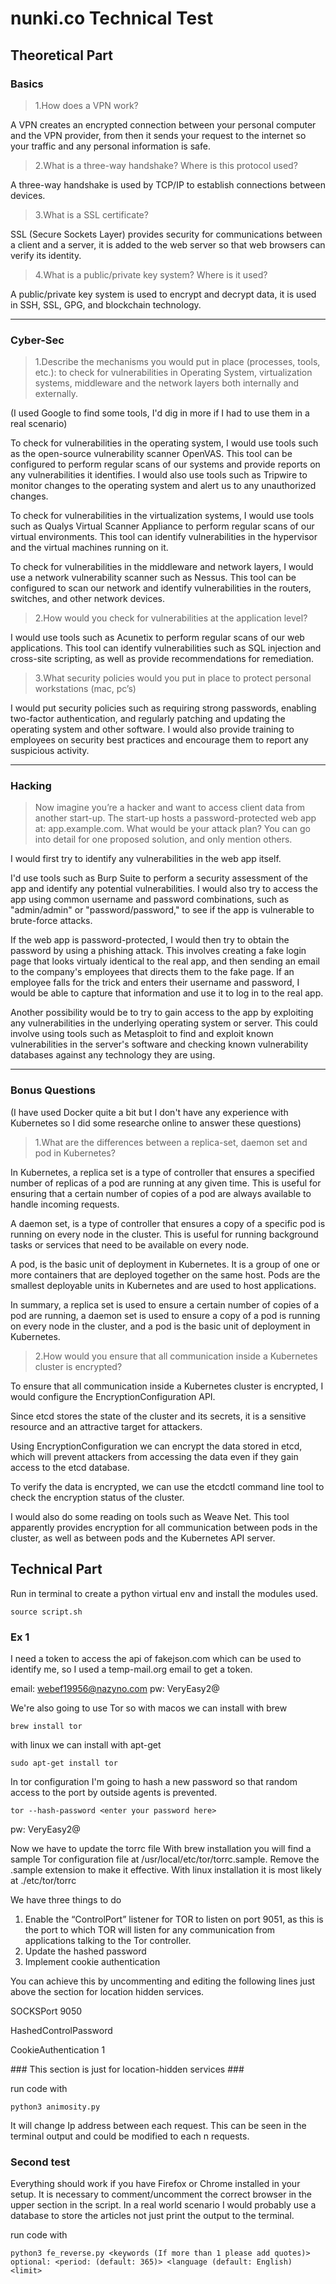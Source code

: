 # nunki.co Technical Test

## Theoretical Part
### Basics

> 1.How does a VPN work?

A VPN creates an encrypted connection between your personal computer and the VPN provider, from then it sends your request to the internet so your traffic and any personal information is safe.

> 2.What is a three-way handshake? Where is this protocol used?

A three-way handshake is used by TCP/IP to establish connections between devices.

> 3.What is a SSL certificate?

SSL (Secure Sockets Layer) provides security for communications between a client and a server, it is added to the web server so that web browsers can verify its identity.

> 4.What is a public/private key system? Where is it used?

A public/private key system is used to encrypt and decrypt data, it is used in SSH, SSL, GPG, and blockchain technology.

---
### Cyber-Sec 

> 1.Describe the mechanisms you would put in place (processes, tools, etc.): to check for vulnerabilities in Operating System, virtualization systems, middleware and the network layers both internally and externally.

(I used Google to find some tools, I'd dig in more if I had to use them in a real scenario)

To check for vulnerabilities in the operating system, I would use tools such as the open-source vulnerability scanner OpenVAS. 
This tool can be configured to perform regular scans of our systems and provide reports on any vulnerabilities it identifies. I would also use tools such as Tripwire to monitor changes to the operating system and alert us to any unauthorized changes.

To check for vulnerabilities in the virtualization systems, I would use tools such as Qualys Virtual Scanner Appliance to perform regular scans of our virtual environments. This tool can identify vulnerabilities in the hypervisor and the virtual machines running on it.

To check for vulnerabilities in the middleware and network layers, I would use a network vulnerability scanner such as Nessus. This tool can be configured to scan our network and identify vulnerabilities in the routers, switches, and other network devices.

> 2.How would you check for vulnerabilities at the application level?

I would use tools such as Acunetix to perform regular scans of our web applications. This tool can identify vulnerabilities such as SQL injection and cross-site scripting, as well as provide recommendations for remediation.

> 3.What security policies would you put in place to protect personal workstations (mac, pc’s)

I would put security policies such as requiring strong passwords, enabling two-factor authentication, and regularly patching and updating the operating system and other software. I would also provide training to employees on security best practices and encourage them to report any suspicious activity.

---
### Hacking

> Now imagine you’re a hacker and want to access client data from another start-up. The start-up hosts a password-protected web app at: app.example.com.
What would be your attack plan? You can go into detail for one proposed solution, and only mention others.

I would first try to identify any vulnerabilities in the web app itself. 

I'd use tools such as Burp Suite to perform a security assessment of the app and identify any potential vulnerabilities. I would also try to access the app using common username and password combinations, such as "admin/admin" or "password/password," to see if the app is vulnerable to brute-force attacks.

If the web app is password-protected, I would then try to obtain the password by using a phishing attack. This involves creating a fake login page that looks virtualy identical to the real app, and then sending an email to the company's employees that directs them to the fake page. If an employee falls for the trick and enters their username and password, I would be able to capture that information and use it to log in to the real app.

Another possibility would be to try to gain access to the app by exploiting any vulnerabilities in the underlying operating system or server. This could involve using tools such as Metasploit to find and exploit known vulnerabilities in the server's software and checking known vulnerability databases against any technology they are using.

---
### Bonus Questions
(I have used Docker quite a bit but I don't have any experience with Kubernetes so I did some researche online to answer these questions)

> 1.What are the differences between a replica-set, daemon set and pod in Kubernetes?

In Kubernetes, a replica set is a type of controller that ensures a specified number of replicas of a pod are running at any given time. This is useful for ensuring that a certain number of copies of a pod are always available to handle incoming requests.

A daemon set, is a type of controller that ensures a copy of a specific pod is running on every node in the cluster. This is useful for running background tasks or services that need to be available on every node.

A pod, is the basic unit of deployment in Kubernetes. It is a group of one or more containers that are deployed together on the same host. Pods are the smallest deployable units in Kubernetes and are used to host applications.

In summary, a replica set is used to ensure a certain number of copies of a pod are running, a daemon set is used to ensure a copy of a pod is running on every node in the cluster, and a pod is the basic unit of deployment in Kubernetes.

> 2.How would you ensure that all communication inside a Kubernetes cluster is encrypted?

To ensure that all communication inside a Kubernetes cluster is encrypted, I would configure the EncryptionConfiguration API.

Since etcd stores the state of the cluster and its secrets, it is a sensitive resource and an attractive target for attackers.

Using EncryptionConfiguration we can encrypt the data stored in etcd, which will prevent attackers from accessing the data even if they gain access to the etcd database.

To verify the data is encrypted, we can use the etcdctl command line tool to check the encryption status of the cluster.

I would also do some reading on tools such as Weave Net. This tool apparently provides encryption for all communication between pods in the cluster, as well as between pods and the Kubernetes API server.


## Technical Part

Run in terminal to create a python virtual env and install the modules used.

```source script.sh```

### Ex 1

I need a token to access the api of fakejson.com which can be used to identify me, so I used a temp-mail.org email to get a token.

email: webef19956@nazyno.com
pw: VeryEasy2@

We're also going to use Tor so with macos we can install with brew

```brew install tor```

with linux we can install with apt-get

```sudo apt-get install tor```

In tor configuration I'm going to hash a new password so that random access to the port by outside agents is prevented.

```tor --hash-password <enter your password here>```

pw: VeryEasy2@

Now we have to update the torrc file 
With brew installation you will find a sample Tor configuration file at /usr/local/etc/tor/torrc.sample. Remove the .sample extension to make it effective.
With linux installation it is most likely at ./etc/tor/torrc

We have three things to do

1. Enable the “ControlPort” listener for TOR to listen on port 9051, as this is the port to which TOR will listen for any communication from applications talking to the Tor controller.
2. Update the hashed password
3. Implement cookie authentication

You can achieve this by uncommenting and editing the following lines just above the section for location hidden services.

SOCKSPort 9050

HashedControlPassword <your hashed passsword obtained earlier here>

CookieAuthentication 1

\#\#\# This section is just for location-hidden services \#\#\#

run code with

```python3 animosity.py```

It will change Ip address between each request. This can be seen in the terminal output and could be modified to each n requests.

### Second test

Everything should work if you have Firefox or Chrome installed in your setup. 
It is necessary to comment/uncomment the correct browser in the upper section in the script.
In a real world scenario I would probably use a database to store the articles not just print the output to the terminal.

run code with

```python3 fe_reverse.py <keywords (If more than 1 please add quotes)> optional: <period: (default: 365)> <language (default: English) <limit>```